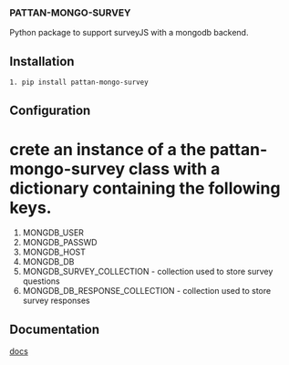 ### PATTAN-MONGO-SURVEY

Python package to support surveyJS with a mongodb backend. 

## Installation 
    1. pip install pattan-mongo-survey

## Configuration
    
# crete an instance of a the pattan-mongo-survey class with a dictionary containing the following keys.
1. MONGDB_USER
2. MONGDB_PASSWD
3. MONGDB_HOST
4. MONGDB_DB
5. MONGDB_SURVEY_COLLECTION - collection used to store survey questions
6. MONGDB_DB_RESPONSE_COLLECTION - collection used to store survey responses

## Documentation
[docs](docs/pattan_mongo_survey/index.md)